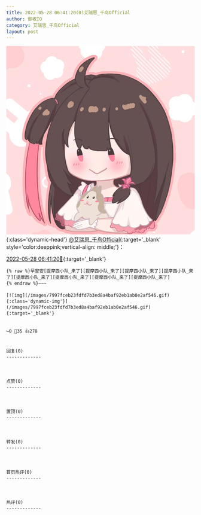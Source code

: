 ```yaml
---
title: 2022-05-28 06:41:20(0)艾瑞思_千鸟Official
author: 御坂IO
category: 艾瑞思_千鸟Official
layout: post
---
```


![img](/images/7e08840c56f251de28bdf766b647bd5fe9a5d50a.jpg){:class='dynamic-head'}
[@艾瑞思_千鸟Official](https://space.bilibili.com/1090010845/dynamic){:target='_blank' style='color:deeppink;vertical-align: middle;'}：

[2022-05-28 06:41:20🔗](https://t.bilibili.com/665088055330209794){:target='_blank'}

~~~
{% raw %}早安安[提摩西小队_来了][提摩西小队_来了][提摩西小队_来了][提摩西小队_来了][提摩西小队_来了][提摩西小队_来了][提摩西小队_来了][提摩西小队_来了]
{% endraw %}~~~

[![img](/images/7997fceb23fdfd7b3ed8a4baf92eb1ab0e2af546.gif){:class='dynamic-img'}](/images/7997fceb23fdfd7b3ed8a4baf92eb1ab0e2af546.gif){:target='_blank'}


↪️0 💬35 👍278


回复(0)
-------------



点赞(0)
-------------



置顶(0)
-------------



转发(0)
-------------



首页热评(0)
-------------



热评(0)
-------------



